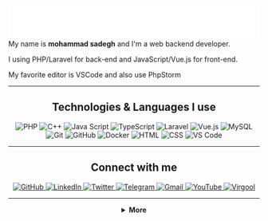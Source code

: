 <div align="center">
    <img src="./header.svg" alt="dehkadehman">
</div>
My name is <b>mohammad sadegh</b> and I'm a web backend developer.

I using PHP/Laravel for back-end and JavaScript/Vue.js for front-end.

My favorite editor is VSCode and also use PhpStorm

---

<h2 align="center">Technologies & Languages I use</h2>

<p align="center">
    <img src="https://img.shields.io/badge/-PHP-777BB4?style=for-the-badge&logo=php&logoColor=white" alt="PHP">
    <img src="https://img.shields.io/badge/-C++-00599C?style=for-the-badge&logo=c%2B%2B&logoColor=white" alt="C++">
    <img src="https://img.shields.io/badge/-JavaScript-F7DF1E?style=for-the-badge&logo=javascript&logoColor=white" alt="Java Script">
    <img src="https://img.shields.io/badge/-TypeScript-007ACC?style=for-the-badge&logo=typescript&logoColor=white" alt="TypeScript">
    <img src="https://img.shields.io/badge/-Laravel-FF2D20?style=for-the-badge&logo=laravel&logoColor=white" alt="Laravel">
    <img src="https://img.shields.io/badge/-Vue.js-4FC08D?style=for-the-badge&logo=vue.js&logoColor=white" alt="Vue.js">
    <img src="https://img.shields.io/badge/-MySQL-4479A1?style=for-the-badge&logo=mysql&logoColor=white" alt="MySQL">
    <img src="https://img.shields.io/badge/-Git-F05032?style=for-the-badge&logo=git&logoColor=white" alt="Git">
    <img src="https://img.shields.io/badge/-Github-181717?style=for-the-badge&logo=github&logoColor=white" alt="GitHub">
    <img src="https://img.shields.io/badge/-Docker-2496ED?style=for-the-badge&logo=docker&logoColor=white" alt="Docker">
    <img src="https://img.shields.io/badge/-HTML5-E34F26?style=for-the-badge&logo=html5&logoColor=white" alt="HTML">
    <img src="https://img.shields.io/badge/-CSS3-1572B6?style=for-the-badge&logo=css3&logoColor=white" alt="CSS">
    <img src="https://img.shields.io/badge/-VS_Code-007ACC?style=for-the-badge&logo=visual-studio-code&logoColor=white" alt="VS Code">
</p>

---

<h2 align="center">Connect with me</h2>

<p align="center">
    <a href="https://github.com/dehkadehman">
        <img src="https://img.shields.io/github/followers/saber13812002?label=Github&logo=github&logoColor=white&style=for-the-badge" alt="GitHub">
    </a>
    <a href="#">
        <img src="https://img.shields.io/badge/-LinkedIn-0077B5?logo=linkedin&logoColor=white&style=for-the-badge" alt="LinkedIn">
    </a>
    <a href="#">
        <img src="https://img.shields.io/twitter/follow/saber13812002?label=Twitter&logo=twitter&logoColor=white&style=for-the-badge" alt="Twitter">
    </a>
    <a href="#">
        <img src="https://img.shields.io/badge/-Telegram-2CA5E0?logo=telegram&logoColor=white&style=for-the-badge" alt="Telegram">
    </a>
    <a href="mailto:admin@dehkadehman.ir">
        <img src="https://img.shields.io/badge/-Gmail-D14836?logo=gmail&logoColor=white&style=for-the-badge" alt="Gmail">
    </a>
    <a href="https://aparat.com/dehkadehman">
        <img src="https://img.shields.io/badge/-YouTube-FF0000?logo=youtube&logoColor=white&style=for-the-badge" alt="YouTube">
    </a>
    <a href="#">
        <img src="https://img.shields.io/badge/-Virgool-7fc2f7?style=for-the-badge" alt="Virgool">
    </a>
</p>

---

<details align="center">
    <summary>
        <b>More</b><br>
    </summary>
    <br>
    <p>
        <img align="center" src="https://github-readme-stats.vercel.app/api?username=mimsadX&show_icons=true"/> <img align="center" src="https://github-readme-stats.vercel.app/api/top-langs?username=mimsadX&layout=compact"/>
    </p>
    <a>
<img align="left" src="https://github-readme-stats.vercel.app/api?username=mimsadX&count_private=true&show_icons=true&theme=dark" />
</a>
<a>
<img align="left" src="https://github-readme-stats.vercel.app/api/top-langs/?username=mimsadX&theme=dark&hide=html" />
</a>

</details>
